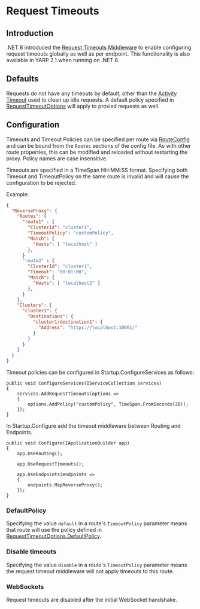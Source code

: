 # Request Timeouts

## Introduction

.NET 8 introduced the [Request Timeouts Middleware](https://learn.microsoft.com/aspnet/core/performance/timeouts) to enable configuring request timeouts globally as well as per endpoint. This functionality is also available in YARP 2.1 when running on .NET 8.

## Defaults
Requests do not have any timeouts by default, other than the [Activity Timeout](http-client-config.md#HttpRequest) used to clean up idle requests. A default policy specified in [RequestTimeoutOptions](https://learn.microsoft.com/dotnet/api/microsoft.aspnetcore.http.timeouts.requesttimeoutoptions) will apply to proxied requests as well.

## Configuration
Timeouts and Timeout Policies can be specified per route via [RouteConfig](xref:Yarp.ReverseProxy.Configuration.RouteConfig) and can be bound from the `Routes` sections of the config file. As with other route properties, this can be modified and reloaded without restarting the proxy. Policy names are case insensitive.

Timeouts are specified in a TimeSpan HH:MM:SS format. Specifying both Timeout and TimeoutPolicy on the same route is invalid and will cause the configuration to be rejected.

Example:
```JSON
{
  "ReverseProxy": {
    "Routes": {
      "route1" : {
        "ClusterId": "cluster1",
        "TimeoutPolicy": "customPolicy",
        "Match": {
          "Hosts": [ "localhost" ]
        },
      }
      "route2" : {
        "ClusterId": "cluster1",
        "Timeout": "00:01:00",
        "Match": {
          "Hosts": [ "localhost2" ]
        },
      }
    },
    "Clusters": {
      "cluster1": {
        "Destinations": {
          "cluster1/destination1": {
            "Address": "https://localhost:10001/"
          }
        }
      }
    }
  }
}
```

Timeout policies can be configured in Startup.ConfigureServices as follows:
```
public void ConfigureServices(IServiceCollection services)
{
    services.AddRequestTimeouts(options =>
    {
        options.AddPolicy("customPolicy", TimeSpan.FromSeconds(20));
    });
}
```

In Startup.Configure add the timeout middleware between Routing and Endpoints.

```
public void Configure(IApplicationBuilder app)
{
    app.UseRouting();

    app.UseRequestTimeouts();

    app.UseEndpoints(endpoints =>
    {
        endpoints.MapReverseProxy();
    });
}
```


### DefaultPolicy

Specifying the value `default` in a route's `TimeoutPolicy` parameter means that route will use the policy defined in [RequestTimeoutOptions.DefaultPolicy](https://learn.microsoft.com/dotnet/api/microsoft.aspnetcore.http.timeouts.requesttimeoutoptions.defaultpolicy#microsoft-aspnetcore-http-timeouts-requesttimeoutoptions-defaultpolicy).

### Disable timeouts

Specifying the value `disable` in a route's `TimeoutPolicy` parameter means the request timeout middleware will not apply timeouts to this route.

### WebSockets

Request timeouts are disabled after the initial WebSocket handshake.
